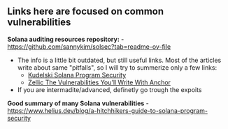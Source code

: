 ## Links here are focused on common vulnerabilities

__Solana auditing resources repository:__ - https://github.com/sannykim/solsec?tab=readme-ov-file
- The info is a little bit outdated, but still useful links. Most of the articles write about same "pitfalls", so I will try to summerize only a few links:
  - [Kudelski Solana Program Security](https://www.zellic.io/blog/the-vulnerabilities-youll-write-with-anchor/)
  - [Zellic The Vulnerabilities You’ll Write With Anchor](https://www.zellic.io/blog/the-vulnerabilities-youll-write-with-anchor/)
- If you are intermadite/advanced, definetly go trough the expoits

__Good summary of many Solana vulnerabilities__ - https://www.helius.dev/blog/a-hitchhikers-guide-to-solana-program-security